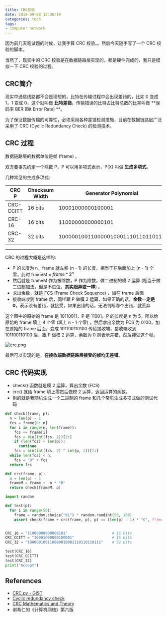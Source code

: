 ```yaml
---
title: CRC校验
date: 2018-09-08 15:36:19
categories: tech
tags:
- computer network
---
```


因为前几天笔试题的时候，让我手算 CRC 校验。。然后今天随手写了一个 CRC 校验的脚本。

当然了，现实中的 CRC 校验是在数据链路层实现的，都是硬件完成的，我只是模拟一下 CRC 校验的过程。

## CRC简介

现实中通信线路都不会是理想的，比特在传输过程中会出现差错的，比如 0 变成 1，1 变成 0，这个就叫做 **比特差错**。传输错误的比特占比特总数的比率叫做 **误码率 BER (Bit Error Rate) **。

为了保证数据传输的可靠性，必须采用各种差错检测措施，目前在数据链路层广泛采用了 CRC (Cyclic Redundancy Check) 的检测技术。

## CRC 过程

数据链路层的数据单位是帧 (frame) 。

双方要事先约定一个除数 P，P 可以用多项式表示，P(X) 叫做 **生成多项式**。

几种常见的生成多项式:


CRC P       | 	Checksum Width  |  Generator Polynomial
---         | ---               | ---
CRC-CCITT   |   16 bits         | 	10001000000100001
CRC-16      | 	16 bits         |   11000000000000101
CRC-32      |   32 bits         |   100000100110000010001110110110111

-----

CRC 的过程大概是这样的:

- P 的长度为 n，frame 就左移 (n - 1) 的长度，相当于在后面加上 (n - 1) 个零，此时 frameM = $frame * 2 ^ {n}$
- 然后就是 frameM 作为被除数，P 作为除数，做二进制的模 2 运算 (相当于做二进制加法，但是不进位，**其实跟异或一样**) 。
- 求出余数，就是 FCS (Frame Check Sequence) ，加在 frame 后面
- 接收端收到 frame 后，同样跟 P 做模 2 运算，如果正确的话，**余数一定是 0**，表示没有差错，就接受，如果出错的话，无法判断哪个出错，就丢弃

这个图中的原始的 frame 是 10110011，P 是 11001，P 的长度是 n 为 5，所以给原始的 frame 填上 4 个零 (填上 n - 1 个零) ，然后求出余数为 FCS 为 0100，加在原始的 frame 后面，变成 101100110100 传给接收端，接收端收到 101100110100 后，跟 P 做模 2 运算，余数为 0 则表示差错，然后接受这个帧。

![crc.png](https://ws1.sinaimg.cn/large/8a79c363gy1g1oom9l156j20je0a1gnm.jpg)

最后可以实现的是，**在接收端数据链路层接受的帧均无差错**。

## CRC 代码实现

- check() 函数就是模 2 运算，算出余数 (FCS)
- crc() 就给 frame 填上零然后做模 2 运算，返回运算的余数。
- 别的就是我随机生成一个二进制的 frame 和几个常见生成多项式做的测试代码

```python
def check(frame, p):
  n = len(p) - 1
  fcs = frame[0: n]
  for i in range(n, len(frame)):
    fcs += frame[i]
    fcs = bin(int(fcs, 2))[2:]
    if (len(fcs) < len(p)):
      continue
    fcs = bin(int(fcs, 2) ^ int(p, 2))[2:]
  while len(fcs) < n:
    fcs = "0" + fcs
  return fcs

def crc(frame, p):
  n = len(p) - 1
  frameM = frame +  n * "0"
  return check(frameM, p)

import random

def test(p):
  for i in range(50):
    frame = random.choice("01") * random.randint(50, 100)
    assert check(frame + crc(frame, p), p) == (len(p) - 1) * "0", f"encountered error when tested {p}"


CRC_16 = "11000000000000101"                    # 16 bits
CRC_CCITT = "10001000000100001"                 # 16 bits
CRC_32 = "100000100110000010001110110110111"    # 32 bits

test(CRC_16)
test(CRC_CCITT)
test(CRC_32)
print("Accept")
```



## References

- [CRC.py - GIST](https://gist.github.com/pwxcoo/a664bf4b05f845e2891ed7fccd9dcffe)
- [Cyclic redundancy check](https://en.wikipedia.org/wiki/Cyclic_redundancy_check#Designing_polynomials)
- [CRC Mathematics and Theory](https://barrgroup.com/Embedded-Systems/How-To/CRC-Math-Theory)
- 谢希仁的《计算机网络》第六版